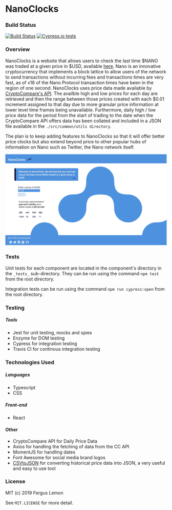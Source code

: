# NanoClocks

### Build Status
[![Build Status](https://travis-ci.org/FergusLemon/nanoclocks.svg?branch=master)](https://travis-ci.org/FergusLemon/nanoclocks)
[![Cypress.io tests](https://img.shields.io/badge/cypress.io-tests-green.svg?style=flat-square)](https://cypress.io)


### Overview
NanoClocks is a website that allows users to check the last time $NANO was traded at a given price in $USD, available [here](https://nanoclocks.herokuapp.com/).  Nano is an innovative cryptocurrency that implements a block lattice to allow users of the network to send transactions without incurring fees and transactions times are very fast, as of v18 of the Nano Protocol transaction times have been in the region of one second. NanoClocks uses price data made available by [CryptoCompare's API](https://min-api.cryptocompare.com/documentation?key=Historical&cat=dataHistoday). The availble high and low prices for each day are retrieved and then the range between those prices created with each $0.01 increment assigned to that day due to more granular price information at lower level time frames being unavailable. Furthermore, daily high / low price data for the period from the start of trading to the date when the CryptoCompare API offers data has been collated and included in a JSON file available in the `./src/common/utils directory`.

The plan is to keep adding features to NanoClocks so that it will offer better price clocks but also extend beyond price to other popular hubs of information on Nano such as Twitter, the Nano network itself.

![NanoClocks Homepage](/public/nanoClocksHomepage.jpg)

### Tests
Unit tests for each component are located in the component's directory in the `_tests_` sub-directory. They can be run using the command `npm test` from the root directory.

Integration tests can be run using the command `npm run cypress:open` from the root directory.

### Testing
##### Tools
  - Jest for unit testing, mocks and spies
  - Enzyme for DOM testing
  - Cypress for integration testing
  - Travis CI for continous integration testing

### Technologies Used
##### Languages
   - Typescript
   - CSS
   
##### Front-end
   - React

#### Other
   - CryptoCompare API for Daily Price Data
   - Axios for handling the fetching of data from the CC API
   - MomentJS for handling dates
   - Font Awesome for social media brand logos
   - [CSVtoJSON](https://csv.keyangxiang.com/) for converting historical price data into JSON, a very useful and easy to use tool
   
### License
MIT (c) 2019 Fergus Lemon

See `MIT.LICENSE` for more detail.
